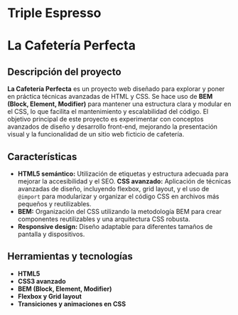 # Triple Espresso

# La Cafetería Perfecta

## Descripción del proyecto

**La Cafetería Perfecta** es un proyecto web diseñado para explorar y poner en práctica técnicas avanzadas de HTML y CSS. Se hace uso de **BEM (Block, Element, Modifier)** para mantener una estructura clara y modular en el CSS, lo que facilita el mantenimiento y escalabilidad del código. El objetivo principal de este proyecto es experimentar con conceptos avanzados de diseño y desarrollo front-end, mejorando la presentación visual y la funcionalidad de un sitio web ficticio de cafetería.

## Características

- **HTML5 semántico:** Utilización de etiquetas y estructura adecuada para mejorar la accesibilidad y el SEO.
  **CSS avanzado:** Aplicación de técnicas avanzadas de diseño, incluyendo flexbox, grid layout, y el uso de `@import` para modularizar y organizar el código CSS en archivos más pequeños y reutilizables.
- **BEM:** Organización del CSS utilizando la metodología BEM para crear componentes reutilizables y una arquitectura CSS robusta.
- **Responsive design:** Diseño adaptable para diferentes tamaños de pantalla y dispositivos.

## Herramientas y tecnologías

- **HTML5**
- **CSS3 avanzado**
- **BEM (Block, Element, Modifier)**
- **Flexbox y Grid layout**
- **Transiciones y animaciones en CSS**
